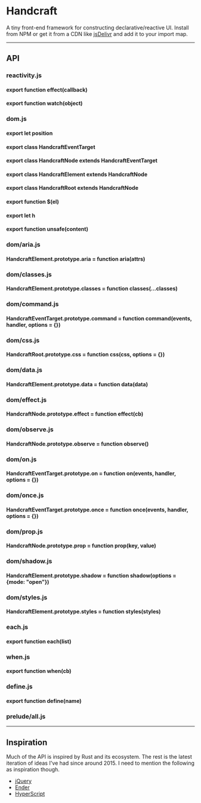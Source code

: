 # Handcraft

A tiny front-end framework for constructing declarative/reactive UI. Install from NPM or get it from a CDN like [jsDelivr](https://cdn.jsdelivr.net/gh/erickmerchant/handcraft@latest/prelude/all.js) and add it to your import map.

---

## API

### reactivity.js

#### export function effect(callback)

#### export function watch(object)

### dom.js

#### export let position

#### export class HandcraftEventTarget

#### export class HandcraftNode extends HandcraftEventTarget

#### export class HandcraftElement extends HandcraftNode

#### export class HandcraftRoot extends HandcraftNode

#### export function $(el)

#### export let h

#### export function unsafe(content)

### dom/aria.js

#### HandcraftElement.prototype.aria = function aria(attrs)

### dom/classes.js

#### HandcraftElement.prototype.classes = function classes(...classes)

### dom/command.js

#### HandcraftEventTarget.prototype.command = function command(events, handler, options = {})

### dom/css.js

#### HandcraftRoot.prototype.css = function css(css, options = {})

### dom/data.js

#### HandcraftElement.prototype.data = function data(data)

### dom/effect.js

#### HandcraftNode.prototype.effect = function effect(cb)

### dom/observe.js

#### HandcraftNode.prototype.observe = function observe()

### dom/on.js

#### HandcraftEventTarget.prototype.on = function on(events, handler, options = {})

### dom/once.js

#### HandcraftEventTarget.prototype.once = function once(events, handler, options = {})

### dom/prop.js

#### HandcraftNode.prototype.prop = function prop(key, value)

### dom/shadow.js

#### HandcraftElement.prototype.shadow = function shadow(options = {mode: "open"})

### dom/styles.js

#### HandcraftElement.prototype.styles = function styles(styles)

### each.js

#### export function each(list)

### when.js

#### export function when(cb)

### define.js

#### export function define(name)

### prelude/all.js

---

## Inspiration

Much of the API is inspired by Rust and its ecosystem. The rest is the latest iteration of ideas I've had since around 2015. I need to mention the following as inspiration though.

- [jQuery](https://github.com/jquery/jquery)
- [Ender](https://github.com/ender-js/Ender)
- [HyperScript](https://github.com/hyperhype/hyperscript)
